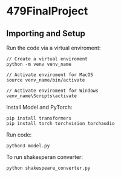 # 479FinalProject

## Importing and Setup

Run the code via a virtual enviroment:
    
    // Create a virtual enviroment
    python -m venv venv_name

    // Activate enviroment for MacOS
    source venv_name/bin/activate

    // Activate enviroment for Windows
    venv_name\Scripts\activate

Install Model and PyTorch:

    pip install transformers
    pip install torch torchvision torchaudio

Run code:

    python3 model.py



To run shakesperan converter:

    python shakespeare_converter.py


